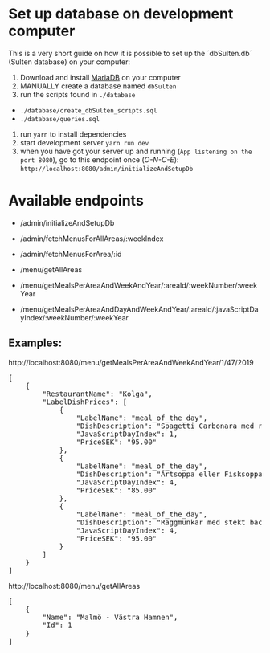 # Set up database on development computer

This is a very short guide on how it is possible to set up the ´dbSulten.db´ (Sulten database) on your computer:

1. Download and install [MariaDB](https://mariadb.org/download/) on your computer
1. MANUALLY create a database named `dbSulten`
1. run the scripts found in `./database`
* `./database/create_dbSulten_scripts.sql`
* `./database/queries.sql`
1. run `yarn` to install dependencies
1. start development server `yarn run dev`
1. when you have got your server up and running (`App listening on the port 8080`), go to this endpoint once (*O-N-C-E*): `http://localhost:8080/admin/initializeAndSetupDb`

# Available endpoints

+ /admin/initializeAndSetupDb
+ /admin/fetchMenusForAllAreas/:weekIndex
+ /admin/fetchMenusForArea/:id

+ /menu/getAllAreas
+ /menu/getMealsPerAreaAndWeekAndYear/:areaId/:weekNumber/:weekYear
+ /menu/getMealsPerAreaAndDayAndWeekAndYear/:areaId/:javaScriptDayIndex/:weekNumber/:weekYear

## Examples:
http://localhost:8080/menu/getMealsPerAreaAndWeekAndYear/1/47/2019
<pre>[
    {
        "RestaurantName": "Kolga",
        "LabelDishPrices": [
            {
                "LabelName": "meal_of_the_day",
                "DishDescription": "Spagetti Carbonara med riven ost",
                "JavaScriptDayIndex": 1,
                "PriceSEK": "95.00"
            },
            {
                "LabelName": "meal_of_the_day",
                "DishDescription": "Ärtsoppa eller Fisksoppa, pannkakor med sylt och grädde",
                "JavaScriptDayIndex": 4,
                "PriceSEK": "85.00"
            },
            {
                "LabelName": "meal_of_the_day",
                "DishDescription": "Raggmunkar med stekt bacon och lingon",
                "JavaScriptDayIndex": 4,
                "PriceSEK": "95.00"
            }
        ]
    }
]</pre>

http://localhost:8080/menu/getAllAreas
<pre>[
    {
        "Name": "Malmö - Västra Hamnen",
        "Id": 1
    }
]</pre>
